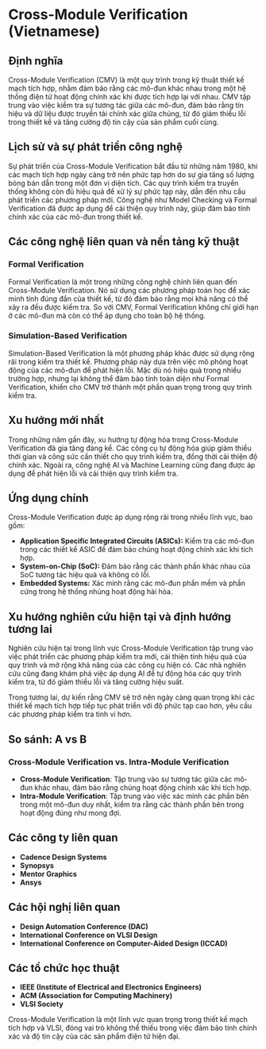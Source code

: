 # Cross-Module Verification (Vietnamese)

## Định nghĩa

Cross-Module Verification (CMV) là một quy trình trong kỹ thuật thiết kế mạch tích hợp, nhằm đảm bảo rằng các mô-đun khác nhau trong một hệ thống điện tử hoạt động chính xác khi được tích hợp lại với nhau. CMV tập trung vào việc kiểm tra sự tương tác giữa các mô-đun, đảm bảo rằng tín hiệu và dữ liệu được truyền tải chính xác giữa chúng, từ đó giảm thiểu lỗi trong thiết kế và tăng cường độ tin cậy của sản phẩm cuối cùng.

## Lịch sử và sự phát triển công nghệ

Sự phát triển của Cross-Module Verification bắt đầu từ những năm 1980, khi các mạch tích hợp ngày càng trở nên phức tạp hơn do sự gia tăng số lượng bóng bán dẫn trong một đơn vị diện tích. Các quy trình kiểm tra truyền thống không còn đủ hiệu quả để xử lý sự phức tạp này, dẫn đến nhu cầu phát triển các phương pháp mới. Công nghệ như Model Checking và Formal Verification đã được áp dụng để cải thiện quy trình này, giúp đảm bảo tính chính xác của các mô-đun trong thiết kế.

## Các công nghệ liên quan và nền tảng kỹ thuật

### Formal Verification

Formal Verification là một trong những công nghệ chính liên quan đến Cross-Module Verification. Nó sử dụng các phương pháp toán học để xác minh tính đúng đắn của thiết kế, từ đó đảm bảo rằng mọi khả năng có thể xảy ra đều được kiểm tra. So với CMV, Formal Verification không chỉ giới hạn ở các mô-đun mà còn có thể áp dụng cho toàn bộ hệ thống.

### Simulation-Based Verification

Simulation-Based Verification là một phương pháp khác được sử dụng rộng rãi trong kiểm tra thiết kế. Phương pháp này dựa trên việc mô phỏng hoạt động của các mô-đun để phát hiện lỗi. Mặc dù nó hiệu quả trong nhiều trường hợp, nhưng lại không thể đảm bảo tính toàn diện như Formal Verification, khiến cho CMV trở thành một phần quan trọng trong quy trình kiểm tra.

## Xu hướng mới nhất

Trong những năm gần đây, xu hướng tự động hóa trong Cross-Module Verification đã gia tăng đáng kể. Các công cụ tự động hóa giúp giảm thiểu thời gian và công sức cần thiết cho quy trình kiểm tra, đồng thời cải thiện độ chính xác. Ngoài ra, công nghệ AI và Machine Learning cũng đang được áp dụng để phát hiện lỗi và cải thiện quy trình kiểm tra.

## Ứng dụng chính

Cross-Module Verification được áp dụng rộng rãi trong nhiều lĩnh vực, bao gồm:

- **Application Specific Integrated Circuits (ASICs):** Kiểm tra các mô-đun trong các thiết kế ASIC để đảm bảo chúng hoạt động chính xác khi tích hợp.
- **System-on-Chip (SoC):** Đảm bảo rằng các thành phần khác nhau của SoC tương tác hiệu quả và không có lỗi.
- **Embedded Systems:** Xác minh rằng các mô-đun phần mềm và phần cứng trong hệ thống nhúng hoạt động hài hòa.

## Xu hướng nghiên cứu hiện tại và định hướng tương lai

Nghiên cứu hiện tại trong lĩnh vực Cross-Module Verification tập trung vào việc phát triển các phương pháp kiểm tra mới, cải thiện tính hiệu quả của quy trình và mở rộng khả năng của các công cụ hiện có. Các nhà nghiên cứu cũng đang khám phá việc áp dụng AI để tự động hóa các quy trình kiểm tra, từ đó giảm thiểu lỗi và tăng cường hiệu suất.

Trong tương lai, dự kiến rằng CMV sẽ trở nên ngày càng quan trọng khi các thiết kế mạch tích hợp tiếp tục phát triển với độ phức tạp cao hơn, yêu cầu các phương pháp kiểm tra tinh vi hơn.

## So sánh: A vs B

### Cross-Module Verification vs. Intra-Module Verification

- **Cross-Module Verification**: Tập trung vào sự tương tác giữa các mô-đun khác nhau, đảm bảo rằng chúng hoạt động chính xác khi tích hợp.
- **Intra-Module Verification**: Tập trung vào việc xác minh các phần bên trong một mô-đun duy nhất, kiểm tra rằng các thành phần bên trong hoạt động đúng như mong đợi.

## Các công ty liên quan

- **Cadence Design Systems**
- **Synopsys**
- **Mentor Graphics**
- **Ansys**

## Các hội nghị liên quan

- **Design Automation Conference (DAC)**
- **International Conference on VLSI Design**
- **International Conference on Computer-Aided Design (ICCAD)**

## Các tổ chức học thuật

- **IEEE (Institute of Electrical and Electronics Engineers)**
- **ACM (Association for Computing Machinery)**
- **VLSI Society**

Cross-Module Verification là một lĩnh vực quan trọng trong thiết kế mạch tích hợp và VLSI, đóng vai trò không thể thiếu trong việc đảm bảo tính chính xác và độ tin cậy của các sản phẩm điện tử hiện đại.